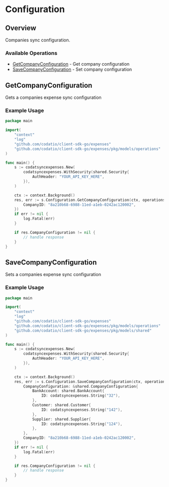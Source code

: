 # Configuration

## Overview

Companies sync configuration.

### Available Operations

* [GetCompanyConfiguration](#getcompanyconfiguration) - Get company configuration
* [SaveCompanyConfiguration](#savecompanyconfiguration) - Set company configuration

## GetCompanyConfiguration

Gets a companies expense sync configuration

### Example Usage

```go
package main

import(
	"context"
	"log"
	"github.com/codatio/client-sdk-go/expenses"
	"github.com/codatio/client-sdk-go/expenses/pkg/models/operations"
)

func main() {
    s := codatsyncexpenses.New(
        codatsyncexpenses.WithSecurity(shared.Security{
            AuthHeader: "YOUR_API_KEY_HERE",
        }),
    )

    ctx := context.Background()
    res, err := s.Configuration.GetCompanyConfiguration(ctx, operations.GetCompanyConfigurationRequest{
        CompanyID: "8a210b68-6988-11ed-a1eb-0242ac120002",
    })
    if err != nil {
        log.Fatal(err)
    }

    if res.CompanyConfiguration != nil {
        // handle response
    }
}
```

## SaveCompanyConfiguration

Sets a companies expense sync configuration

### Example Usage

```go
package main

import(
	"context"
	"log"
	"github.com/codatio/client-sdk-go/expenses"
	"github.com/codatio/client-sdk-go/expenses/pkg/models/operations"
	"github.com/codatio/client-sdk-go/expenses/pkg/models/shared"
)

func main() {
    s := codatsyncexpenses.New(
        codatsyncexpenses.WithSecurity(shared.Security{
            AuthHeader: "YOUR_API_KEY_HERE",
        }),
    )

    ctx := context.Background()
    res, err := s.Configuration.SaveCompanyConfiguration(ctx, operations.SaveCompanyConfigurationRequest{
        CompanyConfiguration: &shared.CompanyConfiguration{
            BankAccount: shared.BankAccount{
                ID: codatsyncexpenses.String("32"),
            },
            Customer: shared.Customer{
                ID: codatsyncexpenses.String("142"),
            },
            Supplier: shared.Supplier{
                ID: codatsyncexpenses.String("124"),
            },
        },
        CompanyID: "8a210b68-6988-11ed-a1eb-0242ac120002",
    })
    if err != nil {
        log.Fatal(err)
    }

    if res.CompanyConfiguration != nil {
        // handle response
    }
}
```
